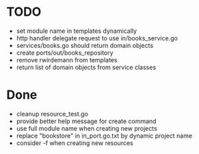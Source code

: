 # TODO
- set module name in templates dynamically
- http handler delegate request to use in/books_service.go
- services/books.go should return domain objects
- create ports/out/books_repository
- remove rwirdemann from templates
- return list of domain objects from service classes

# Done
- cleanup resource_test.go
- provide better help message for create command
- use full module name when creating new projects
- replace "bookstore" in in_port.go.txt by dynamic project name
- consider -f when creating new resources
